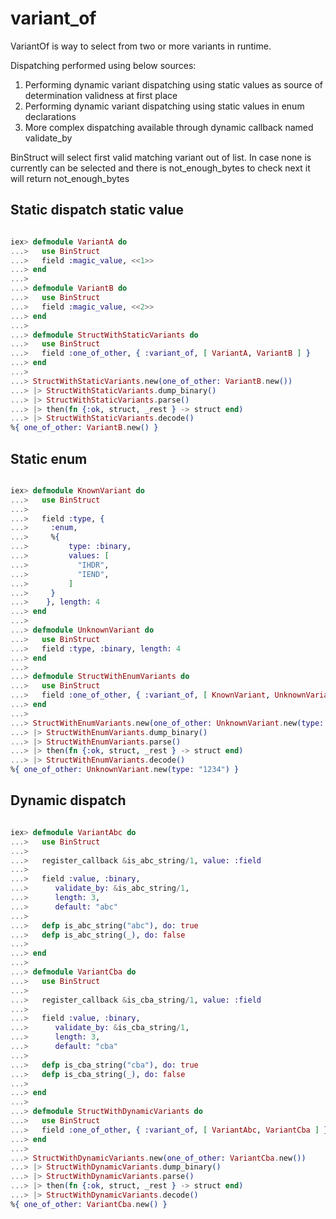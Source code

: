 # variant_of

VariantOf is way to select from two or more variants in runtime.

Dispatching performed using below sources:

1. Performing dynamic variant dispatching using static values as source of determination validness at first place
2. Performing dynamic variant dispatching using static values in enum declarations
3. More complex dispatching available through dynamic callback named validate_by

BinStruct will select first valid matching variant out of list. In case none is currently can be selected and
there is not_enough_bytes to check next it will return not_enough_bytes


## Static dispatch static value

```elixir

iex> defmodule VariantA do
...>   use BinStruct
...>   field :magic_value, <<1>>
...> end
...>
...> defmodule VariantB do
...>   use BinStruct
...>   field :magic_value, <<2>>
...> end
...>
...> defmodule StructWithStaticVariants do
...>   use BinStruct
...>   field :one_of_other, { :variant_of, [ VariantA, VariantB ] }
...> end
...>
...> StructWithStaticVariants.new(one_of_other: VariantB.new())
...> |> StructWithStaticVariants.dump_binary()
...> |> StructWithStaticVariants.parse()
...> |> then(fn {:ok, struct, _rest } -> struct end)
...> |> StructWithStaticVariants.decode()
%{ one_of_other: VariantB.new() }

```



## Static enum

```elixir

iex> defmodule KnownVariant do
...>   use BinStruct
...>
...>   field :type, {
...>     :enum,
...>     %{
...>         type: :binary,
...>         values: [
...>           "IHDR",
...>           "IEND",
...>         ]
...>     }
...>    }, length: 4
...> end
...>
...> defmodule UnknownVariant do
...>   use BinStruct
...>   field :type, :binary, length: 4
...> end
...>
...> defmodule StructWithEnumVariants do
...>   use BinStruct
...>   field :one_of_other, { :variant_of, [ KnownVariant, UnknownVariant ] }
...> end
...>
...> StructWithEnumVariants.new(one_of_other: UnknownVariant.new(type: "1234"))
...> |> StructWithEnumVariants.dump_binary()
...> |> StructWithEnumVariants.parse()
...> |> then(fn {:ok, struct, _rest } -> struct end)
...> |> StructWithEnumVariants.decode()
%{ one_of_other: UnknownVariant.new(type: "1234") }

```

## Dynamic dispatch

```elixir

iex> defmodule VariantAbc do
...>   use BinStruct
...>
...>   register_callback &is_abc_string/1, value: :field
...>
...>   field :value, :binary,
...>      validate_by: &is_abc_string/1,
...>      length: 3,
...>      default: "abc"
...>
...>   defp is_abc_string("abc"), do: true
...>   defp is_abc_string(_), do: false
...>
...> end
...>
...> defmodule VariantCba do
...>   use BinStruct
...>
...>   register_callback &is_cba_string/1, value: :field
...>
...>   field :value, :binary,
...>      validate_by: &is_cba_string/1,
...>      length: 3,
...>      default: "cba"
...>
...>   defp is_cba_string("cba"), do: true
...>   defp is_cba_string(_), do: false
...>
...> end
...>
...> defmodule StructWithDynamicVariants do
...>   use BinStruct
...>   field :one_of_other, { :variant_of, [ VariantAbc, VariantCba ] }
...> end
...>
...> StructWithDynamicVariants.new(one_of_other: VariantCba.new())
...> |> StructWithDynamicVariants.dump_binary()
...> |> StructWithDynamicVariants.parse()
...> |> then(fn {:ok, struct, _rest } -> struct end)
...> |> StructWithDynamicVariants.decode()
%{ one_of_other: VariantCba.new() }

```
